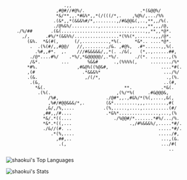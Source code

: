                                                                                                                                                   
                          .,,                                                   
                       ,#@#//#@%/.                     .*(&@@%/                 
                       *&/**,,.*#&%*,,*(/(((/*,.    ,%@%/,.../%%                
                      .(&*,,*(&&&%#/*,........,/#&@@&(,..,**,,/%(.              
                      ./@%&%/..........,...........,,..,,,**,,,/@,              
        ./%/##       .(&(................................,,**,,*@*.             
          ,/,      .#%/*(&&%%/.................*(%%(*,......,,,/@*.             
            (&%.  *&(#(,      (/,..........,*%(.     *&*.. ....*@*.             
             .  .(%(#/,,#@@/   //,........,/&. ,#@%,  .#*......,,%(.            
               .%#,,#*.  ,.    ///#&&&&&/,,*(. ./&(,   (*,.,......##,           
             ./@*....#%/    .*%/,*&@@@@@/,.*%/.      ./(*. .......,(%           
             /&*.        ...       %&&#      .,(%%%%(,     ......../%*          
            *#%.               ,#&@%((%@&#,                    ....*#(.         
            ,(#                  .*&&&%*                        .../%/          
            .(&.                  ,/(/*,                         .,(%.          
             .(&,                                               ..(#,           
               *&(.                              **.           .*&(.            
                .(%(.                         ,(%/*%(     .#&@@@&,              
                    /%#,                  ./@#*,,.,#&%/*(%(,....,&(,            
                    ,%#/#@@&&&/*,.        (&*.........,,,........,#(            
                   ,&/,/%,....           .(%,.....,....,..........(#/           
                  ,##,,/#....             .*&%*...............,...,(%           
                  *&/.*((....                ./%@@#/*.......*#%/.../%.          
                  *&*.*((,...                      .,/#%&&&%/,.....*#/.         
                  ./&//(#. ..                                 .....*#/.         
                     .*(%,....                                ...../#,          
                       ,##,..                                  ...,(&.          
                        .(,                                    .../#(           
                                                                  ..            
                                                                                


![shaokui's Top Languages](https://github-readme-stats.vercel.app/api/top-langs/?username=shawkui&theme=ambient_gradient&show_icons=true&hide_border=true&layout=compact)  

![shaokui's Stats](https://github-readme-stats.vercel.app/api?username=shaokui&theme=ambient_gradient&show_icons=true&hide_border=true&count_private=true) 


